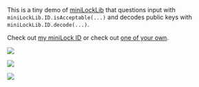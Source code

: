 This is a tiny demo of [miniLockLib](https://github.com/45678/miniLockLib) that questions input with `miniLockLib.ID.isAcceptable(...)` and decodes public keys with `miniLockLib.ID.decode(...)`.

Check out [my miniLock ID](https://45678.github.io/is-it-a-miniLock/id?8hFJnwSLefFngekFPFdKJPgf3q8V2vsu4bWRHHmViBGqK) or check out [one of your own](https://45678.github.io/is-it-a-miniLock/id?).

[<img src="https://45678.github.io/is-it-a-miniLock/screenshot_1.png">](https://45678.github.io/is-it-a-miniLock/id?)

[<img src="https://45678.github.io/is-it-a-miniLock/screenshot_2.png">](https://45678.github.io/is-it-a-miniLock/id?8hFJnwSLefFngekFPFdKJPgf3q8V2vsu4bWRHHmViBGqK)

[<img src="https://45678.github.io/is-it-a-miniLock/screenshot_3.png">](https://45678.github.io/is-it-a-miniLock/id?aMGm13m6mTZtbprtghvsMRYgwCeF5fM7SEdphjktdUbAX)
